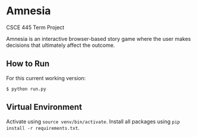# Amnesia
CSCE 445 Term Project

Amnesia is an interactive browser-based story game where the user makes decisions that ultimately affect the outcome.

## How to Run

For this current working version:

```
$ python run.py

```

## Virtual Environment
Activate using `source venv/bin/activate`. Install all packages using `pip install -r requirements.txt`.
